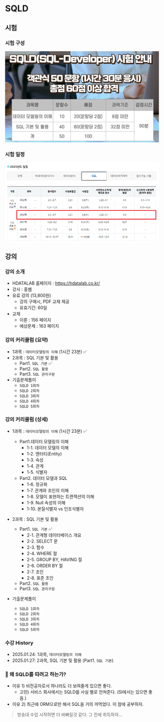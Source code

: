 # SQLD

## 시험

### 시험 구성

![sqld](img/sqld.png)

### 시험 일정

![sqld_schedule](img/sqld_schedule.png)

## 강의

### 강의 소개

- HDATALAB 홈페이지 : https://hdatalab.co.kr/
- 강사 : 홍쌤
- 유료 강의 (13,800원)
  - 강의 구매시, PDF 교재 제공
  - 유효기간: 60일
- 교재 
  - 이론 : 156 페이지
  - 예상문제 : 163 페이지

### 강의 커리큘럼 (요약)

- 1과목 : `데이터모델링의 이해` (1시간 23분) ✅
- 2과목 : SQL 기본 및 활용
  - Part1. `SQL 기본` ✅
  - Part2. `SQL 활용`
  - Part3. `SQL 관리구문`
- 기출문제풀이
  - `SQLD 1회차`
  - `SQLD 2회차`
  - `SQLD 3회차`
  - `SQLD 4회차`
  - `SQLD 5회차`

### 강의 커리큘럼 (상세)

- 1과목 : `데이터모델링의 이해` (1시간 23분) ✅
    - Part1.데이터 모델링의 이해
      - 1-1. 데이터 모델의 이해
      - 1-2. 엔터티(Entity)
      - 1-3. 속성
      - 1-4. 관계
      - 1-5. 식별자
    - Part2. 데이터 모델과 SQL
      - 1-6. 정규화
      - 1-7. 관계와 조인의 이해
      - 1-8. 모델이 표현하는 트랜잭션의 이해
      - 1-9. Null 속성의 이해
      - 1-10. 본질식별자 vs 인조식별자
      
- 2과목 : SQL 기본 및 활용
  - Part1. `SQL 기본` ✅
    - 2-1. 관계형 데이터베이스 개요
    - 2-2. SELECT 문
    - 2-3. 함수
    - 2-4. WHERE 절
    - 2-5. GROUP BY, HAVING 절
    - 2-6. ORDER BY 절
    - 2-7. 조인
    - 2-8. 표준 조인
  - Part2. `SQL 활용`
  - Part3. `SQL 관리구문`
- 기출문제풀이
  - `SQLD 1회차`
  - `SQLD 2회차`
  - `SQLD 3회차`
  - `SQLD 4회차`
  - `SQLD 5회차`

### 수강 History

- 2025.01.24: 1과목, `데이터모델링의 이해`
- 2025.01.27: 2과목, SQL 기본 및 활용 (Part1. `SQL 기본`)

### 🔎 왜 SQLD를 따려고 하는가?

- 이유 1) 비전공자로서 하나라도 더 보여줄게 있으면 좋다.
    - 고민) 서비스 회사에서는 SQLD를 사실 별로 안쳐준다. (SI에서는 있으면 좋음.)
- 이유 2) 최근에 ORM으로만 해서 SQL을 거의 까먹었다. 이 참에 공부하자.

> 방송대 수업 시작하면 더 바빠질것 같다. 그 전에 취득하자...
